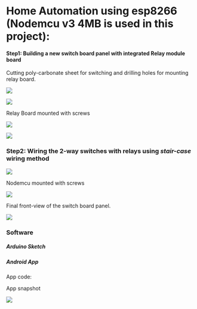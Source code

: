 # **Home Automation using esp8266 (Nodemcu v3 4MB is used in this project):**



#### Step1: Building a new switch board panel with integrated Relay module board

 Cutting poly-carbonate sheet for switching and drilling holes for mounting relay board.

![](./images/1 ) 

![](./images/4 )



Relay Board mounted with screws

![](./images/2 )

![](./images/3 )



### Step2: Wiring the 2-way switches with relays using *stair-case* wiring method

![](./images/5 )



Nodemcu mounted with screws

![](./images/6 )



Final front-view of the switch board panel. 

![](./images/7 )



### Software 

##### Arduino Sketch

[](./esp8266_homeautomation.ino) 



##### Android App

App code: [](<https://github.com/Dishendramishra/esp8266_homeautomation>)

App snapshot

![](./images/app_snapshot )

